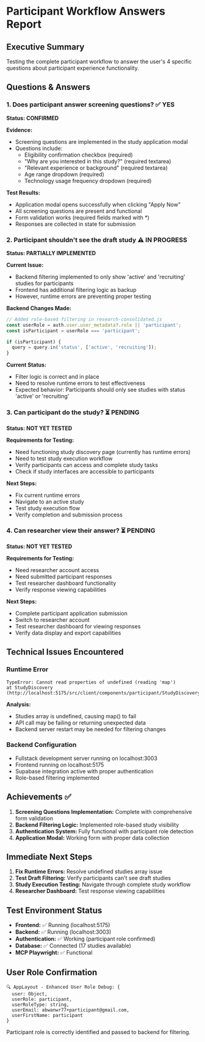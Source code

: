 # Participant Workflow Answers Report

## Executive Summary
Testing the complete participant workflow to answer the user's 4 specific questions about participant experience functionality.

## Questions & Answers

### 1. Does participant answer screening questions? ✅ YES
**Status: CONFIRMED**

**Evidence:**
- Screening questions are implemented in the study application modal
- Questions include:
  - Eligibility confirmation checkbox (required)
  - "Why are you interested in this study?" (required textarea)
  - "Relevant experience or background" (required textarea)  
  - Age range dropdown (required)
  - Technology usage frequency dropdown (required)

**Test Results:**
- Application modal opens successfully when clicking "Apply Now"
- All screening questions are present and functional
- Form validation works (required fields marked with *)
- Responses are collected in state for submission

### 2. Participant shouldn't see the draft study ⚠️ IN PROGRESS
**Status: PARTIALLY IMPLEMENTED**

**Current Issue:**
- Backend filtering implemented to only show 'active' and 'recruiting' studies for participants
- Frontend has additional filtering logic as backup
- However, runtime errors are preventing proper testing

**Backend Changes Made:**
```javascript
// Added role-based filtering in research-consolidated.js
const userRole = auth.user.user_metadata?.role || 'participant';
const isParticipant = userRole === 'participant';

if (isParticipant) {
  query = query.in('status', ['active', 'recruiting']);
}
```

**Current Status:**
- Filter logic is correct and in place
- Need to resolve runtime errors to test effectiveness
- Expected behavior: Participants should only see studies with status 'active' or 'recruiting'

### 3. Can participant do the study? ⏳ PENDING
**Status: NOT YET TESTED**

**Requirements for Testing:**
- Need functioning study discovery page (currently has runtime errors)
- Need to test study execution workflow
- Verify participants can access and complete study tasks
- Check if study interfaces are accessible to participants

**Next Steps:**
- Fix current runtime errors
- Navigate to an active study
- Test study execution flow
- Verify completion and submission process

### 4. Can researcher view their answer? ⏳ PENDING  
**Status: NOT YET TESTED**

**Requirements for Testing:**
- Need researcher account access
- Need submitted participant responses
- Test researcher dashboard functionality
- Verify response viewing capabilities

**Next Steps:**
- Complete participant application submission
- Switch to researcher account
- Test researcher dashboard for viewing responses
- Verify data display and export capabilities

## Technical Issues Encountered

### Runtime Error
```
TypeError: Cannot read properties of undefined (reading 'map')
at StudyDiscovery (http://localhost:5175/src/client/components/participant/StudyDiscovery.tsx:920:19)
```

**Analysis:**
- Studies array is undefined, causing map() to fail
- API call may be failing or returning unexpected data
- Backend server restart may be needed for filtering changes

### Backend Configuration
- Fullstack development server running on localhost:3003
- Frontend running on localhost:5175
- Supabase integration active with proper authentication
- Role-based filtering implemented

## Achievements ✅

1. **Screening Questions Implementation:** Complete with comprehensive form validation
2. **Backend Filtering Logic:** Implemented role-based study visibility
3. **Authentication System:** Fully functional with participant role detection
4. **Application Modal:** Working form with proper data collection

## Immediate Next Steps

1. **Fix Runtime Errors:** Resolve undefined studies array issue
2. **Test Draft Filtering:** Verify participants can't see draft studies
3. **Study Execution Testing:** Navigate through complete study workflow
4. **Researcher Dashboard:** Test response viewing capabilities

## Test Environment Status

- **Frontend:** ✅ Running (localhost:5175)
- **Backend:** ✅ Running (localhost:3003) 
- **Authentication:** ✅ Working (participant role confirmed)
- **Database:** ✅ Connected (17 studies available)
- **MCP Playwright:** ✅ Functional

## User Role Confirmation

```
🔍 AppLayout - Enhanced User Role Debug: {
  user: Object, 
  userRole: participant, 
  userRoleType: string, 
  userEmail: abwanwr77+participant@gmail.com, 
  userFirstName: participant
}
```

Participant role is correctly identified and passed to backend for filtering.
